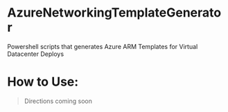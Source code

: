 # AzureNetworkingTemplateGenerator
Powershell scripts that generates Azure ARM Templates for Virtual Datacenter Deploys

# How to Use:
> Directions coming soon